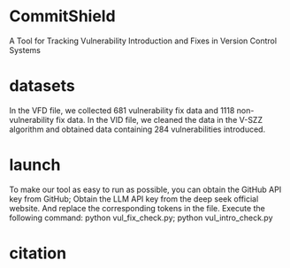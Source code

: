 # CommitShield
A Tool for Tracking Vulnerability Introduction and Fixes in Version Control Systems

# datasets
In the VFD file, we collected 681 vulnerability fix data and 1118 non-vulnerability fix data.
In the VID file, we cleaned the data in the V-SZZ algorithm and obtained data containing 284 vulnerabilities introduced.

# launch
To make our tool as easy to run as possible, you can obtain the GitHub API key from GitHub; Obtain the LLM API key from the deep seek official website. And replace the corresponding tokens in the file. Execute the following command:
python vul_fix_check.py;
python vul_intro_check.py

# citation
